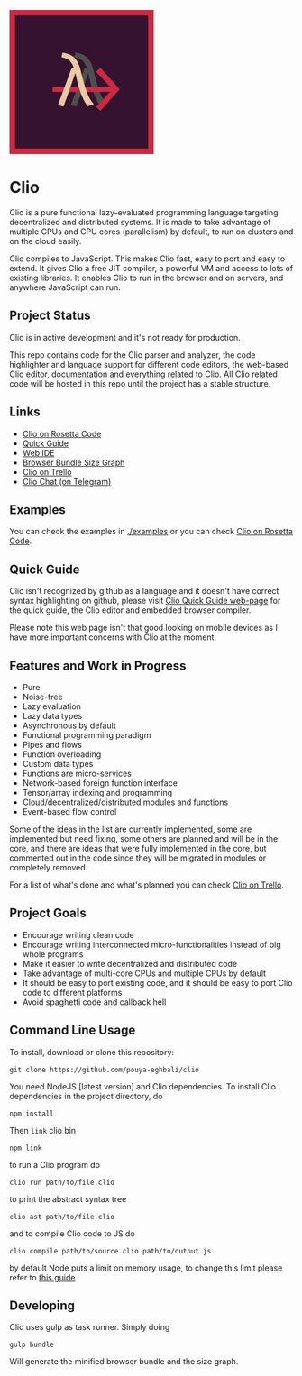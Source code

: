![Clio Logo](media/logo-256x256.png)

# Clio

Clio is a pure functional lazy-evaluated programming language targeting decentralized and distributed systems. It is made to take advantage of multiple CPUs and CPU cores (parallelism) by default, to run on clusters and on the cloud easily.

Clio compiles to JavaScript. This makes Clio fast, easy to port and easy to extend. It gives Clio a free JIT compiler, a powerful VM and access to lots of existing libraries. It enables Clio to run in the browser and on servers, and anywhere JavaScript can run.

## Project Status

Clio is in active development and it's not ready for production.

This repo contains code for the Clio parser and analyzer, the code highlighter and language support for different code editors, the web-based Clio editor, documentation and everything related to Clio. All Clio related code will be hosted in this repo until the project has a stable structure.

## Links

*	[Clio on Rosetta Code](http://rosettacode.org/wiki/Clio)
*	[Quick Guide](https://pouya-eghbali.github.io/clio/docs/quick.html)
*	[Web IDE](https://pouya-eghbali.github.io/clio/editor/)
*	[Browser Bundle Size Graph](https://pouya-eghbali.github.io/clio/editor/breakdown.html)
*	[Clio on Trello](https://trello.com/b/WpwsB69B/clio)
*	[Clio Chat (on Telegram)](https://t.me/joinchat/B0kZo0kVldfXldTDqz95XA)

## Examples

You can check the examples in [./examples](https://github.com/pouya-eghbali/clio/tree/master/examples) or you can check
[Clio on Rosetta Code](http://rosettacode.org/wiki/Clio).

## Quick Guide

Clio isn't recognized by github as a language and it doesn't have correct syntax highlighting on github, please visit [Clio Quick Guide web-page](https://pouya-eghbali.github.io/clio/docs/quick.html) for the quick guide, the Clio editor and embedded browser compiler.

Please note this web page isn't that good looking on mobile devices as I have more important concerns with Clio at the moment.

## Features and Work in Progress

- Pure
- Noise-free
- Lazy evaluation
- Lazy data types
- Asynchronous by default
- Functional programming paradigm
- Pipes and flows
- Function overloading
- Custom data types
- Functions are micro-services
- Network-based foreign function interface
- Tensor/array indexing and programming
- Cloud/decentralized/distributed modules and functions
- Event-based flow control

Some of the ideas in the list are currently implemented, some are implemented but need fixing, some others are planned and will be in the core, and there are ideas that were fully implemented in the core, but commented out in the code since they will be migrated in modules or completely removed.

For a list of what's done and what's planned you can check [Clio on Trello](https://trello.com/b/WpwsB69B/clio).

## Project Goals

- Encourage writing clean code
- Encourage writing interconnected micro-functionalities instead of big whole programs
- Make it easier to write decentralized and distributed code
- Take advantage of multi-core CPUs and multiple CPUs by default
- It should be easy to port existing code, and it should be easy to port Clio code to different platforms
- Avoid spaghetti code and callback hell


## Command Line Usage

To install, download or clone this repository:

	git clone https://github.com/pouya-eghbali/clio

You need NodeJS [latest version] and Clio dependencies. To install Clio dependencies in the project directory, do

	npm install

Then `link` clio bin

	npm link

to run a Clio program do

	clio run path/to/file.clio

to print the abstract syntax tree

	clio ast path/to/file.clio

and to compile Clio code to JS do

	clio compile path/to/source.clio path/to/output.js

by default Node puts a limit on memory usage, to change this limit please refer to [this guide](https://gist.github.com/motss/f55b92ccab0d434fa6e6cfd07423014b).

## Developing

Clio uses gulp as task runner. Simply doing

	gulp bundle

Will generate the minified browser bundle and the size graph.
